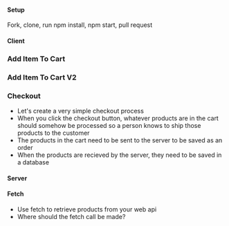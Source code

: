 #### Setup
Fork, clone, run npm install, npm start, pull request

#### Client
 <!-- * Create a component folder to hold component files -->
 <!-- * Organize this web page into appropriate components -->
   <!-- * ProductDetail -->
   <!-- * Header -->
   <!-- * Footer -->
   <!-- * Carousel -->
   <!-- * Think of some other components you could make -->
<!-- * The ProductDetail should repesent only one single product -->
<!-- * The ProductDetail should take a prop called product with is an object, and use it to populate price, name, description reviews and stars. -->
<!-- * Make sure each component is in its own file and imported into App.js -->
<!-- * Use the provided data in state.js to dynamically populate information instead of the hard coded html that is there now. -->
<!-- * In index.js provide App with a prop called "products" sending in the product array  -->
<!-- * App should use the product prop and map the array of products into an array of ProductDetail components -->
<!-- * Make the star images represent the number rating from data. -->
<!-- * Bonus. Notice the grey stars. -->
<!-- * Change App into a class component -->


### Add Item To Cart
<!-- * Add a button to ProductDetail "Add To Cart" -->
<!-- * When the button is clicked it should increase the value of the state numberOfItemsInCart by 1 -->
<!-- * The Header should update to show the current value of numberOfItemsInCart -->
<!-- * How does Header get that information in order to show it? -->
<!-- * How do you update Header so that it shows the number when it changes? -->
<!-- * How do you make one component affect something in another component? -->


### Add Item To Cart V2
<!-- * Adding 1 to a counter is not a realistic way to add an item to the shopping cart -->
<!-- * How would you alter the structure of the state object to represent a realistic way to do this -->
<!-- * How would you alter the data in the state object to represent adding an item to a cart -->
<!-- * How would Header now show how many items are in cart -->
<!-- * Add a checkout button -->

### Checkout
* Let's create a very simple checkout process
* When you click the checkout button, whatever products are in the cart should somehow be processed so a person knows to ship those products to the customer
* The products in the cart need to be sent to the server to be saved as an order
* When the products are recieved by the server, they need to be saved in a database 
<!-- working on all of this, not sure how to do it  -->


#### Server
<!-- * Create a database for this project -->
<!-- * Create a web server for ths project -->
<!-- * Create routes for products and orders -->


#### Fetch
* Use fetch to retrieve products from your web api
* Where should the fetch call be made?
